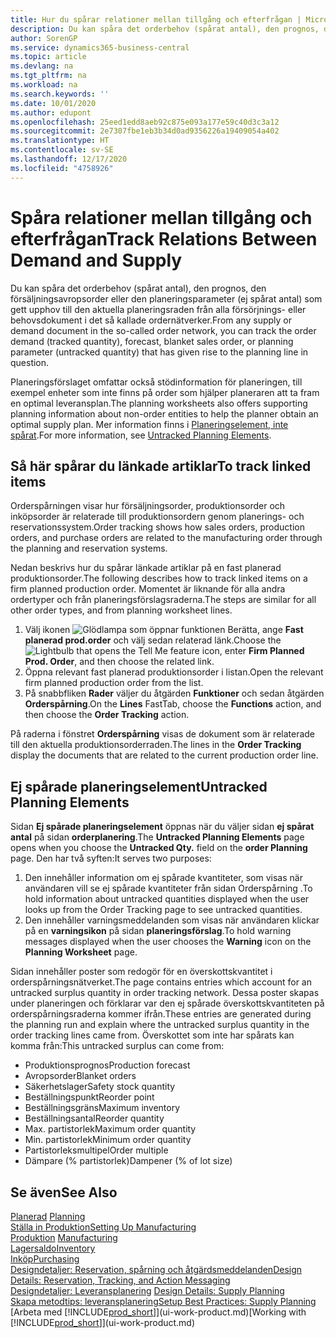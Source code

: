 ```yaml
---
title: Hur du spårar relationer mellan tillgång och efterfrågan | Microsoft Docs
description: Du kan spåra det orderbehov (spårat antal), den prognos, den försäljningsavropsorder eller den planeringsparameter (ej spårat antal) som gett upphov till den aktuella planeringsraden från alla försörjnings- eller behovsdokument i det så kallade ordernätverker.
author: SorenGP
ms.service: dynamics365-business-central
ms.topic: article
ms.devlang: na
ms.tgt_pltfrm: na
ms.workload: na
ms.search.keywords: ''
ms.date: 10/01/2020
ms.author: edupont
ms.openlocfilehash: 25eed1edd8aeb92c875e093a177e59c40d3c3a12
ms.sourcegitcommit: 2e7307fbe1eb3b34d0ad9356226a19409054a402
ms.translationtype: HT
ms.contentlocale: sv-SE
ms.lasthandoff: 12/17/2020
ms.locfileid: "4758926"
---
```

# <a name="track-relations-between-demand-and-supply"></a><span data-ttu-id="cf208-103">Spåra relationer mellan tillgång och efterfrågan</span><span class="sxs-lookup"><span data-stu-id="cf208-103">Track Relations Between Demand and Supply</span></span>
<span data-ttu-id="cf208-104">Du kan spåra det orderbehov (spårat antal), den prognos, den försäljningsavropsorder eller den planeringsparameter (ej spårat antal) som gett upphov till den aktuella planeringsraden från alla försörjnings- eller behovsdokument i det så kallade ordernätverker.</span><span class="sxs-lookup"><span data-stu-id="cf208-104">From any supply or demand document in the so-called order network, you can track the order demand (tracked quantity), forecast, blanket sales order, or planning parameter (untracked quantity) that has given rise to the planning line in question.</span></span>

<span data-ttu-id="cf208-105">Planeringsförslaget omfattar också stödinformation för planeringen, till exempel enheter som inte finns på order som hjälper planeraren att ta fram en optimal leveransplan.</span><span class="sxs-lookup"><span data-stu-id="cf208-105">The planning worksheets also offers supporting planning information about non-order entities to help the planner obtain an optimal supply plan.</span></span> <span data-ttu-id="cf208-106">Mer information finns i [Planeringselement, inte spårat](production-how-track-demand-supply.md#untracked-planning-elements).</span><span class="sxs-lookup"><span data-stu-id="cf208-106">For more information, see [Untracked Planning Elements](production-how-track-demand-supply.md#untracked-planning-elements).</span></span>

## <a name="to-track-linked-items"></a><span data-ttu-id="cf208-107">Så här spårar du länkade artiklar</span><span class="sxs-lookup"><span data-stu-id="cf208-107">To track linked items</span></span>
<span data-ttu-id="cf208-108">Orderspårningen visar hur försäljningsorder, produktionsorder och inköpsorder är relaterade till produktionsordern genom planerings- och reservationssystem.</span><span class="sxs-lookup"><span data-stu-id="cf208-108">Order tracking shows how sales orders, production orders, and purchase orders are related to the manufacturing order through the planning and reservation systems.</span></span>

<span data-ttu-id="cf208-109">Nedan beskrivs hur du spårar länkade artiklar på en fast planerad produktionsorder.</span><span class="sxs-lookup"><span data-stu-id="cf208-109">The following describes how to track linked items on a firm planned production order.</span></span> <span data-ttu-id="cf208-110">Momentet är liknande för alla andra ordertyper och från planeringsförslagsraderna.</span><span class="sxs-lookup"><span data-stu-id="cf208-110">The steps are similar for all other order types, and from planning worksheet lines.</span></span>

1. <span data-ttu-id="cf208-111">Välj ikonen ![Glödlampa som öppnar funktionen Berätta](media/ui-search/search_small.png "Berätta vad du vill göra"), ange **Fast planerad prod.order** och välj sedan relaterad länk.</span><span class="sxs-lookup"><span data-stu-id="cf208-111">Choose the ![Lightbulb that opens the Tell Me feature](media/ui-search/search_small.png "Tell me what you want to do") icon, enter **Firm Planned Prod. Order**, and then choose the related link.</span></span>
2. <span data-ttu-id="cf208-112">Öppna relevant fast planerad produktionsorder i listan.</span><span class="sxs-lookup"><span data-stu-id="cf208-112">Open the relevant firm planned production order from the list.</span></span>
3. <span data-ttu-id="cf208-113">På snabbfliken **Rader** väljer du åtgärden **Funktioner** och sedan åtgärden **Orderspårning**.</span><span class="sxs-lookup"><span data-stu-id="cf208-113">On the **Lines** FastTab, choose the **Functions** action, and then choose the **Order Tracking** action.</span></span>

<span data-ttu-id="cf208-114">På raderna i fönstret **Orderspårning** visas de dokument som är relaterade till den aktuella produktionsorderraden.</span><span class="sxs-lookup"><span data-stu-id="cf208-114">The lines in the **Order Tracking** display the documents that are related to the current production order line.</span></span>

## <a name="untracked-planning-elements"></a><span data-ttu-id="cf208-115">Ej spårade planeringselement</span><span class="sxs-lookup"><span data-stu-id="cf208-115">Untracked Planning Elements</span></span>
<span data-ttu-id="cf208-116">Sidan **Ej spårade planeringselement** öppnas när du väljer sidan **ej spårat antal** på sidan **orderplanering**.</span><span class="sxs-lookup"><span data-stu-id="cf208-116">The **Untracked Planning Elements** page opens when you choose the **Untracked Qty.** field on the **order Planning** page.</span></span> <span data-ttu-id="cf208-117">Den har två syften:</span><span class="sxs-lookup"><span data-stu-id="cf208-117">It serves two purposes:</span></span>

1. <span data-ttu-id="cf208-118">Den innehåller information om ej spårade kvantiteter, som visas när användaren vill se ej spårade kvantiteter från sidan Orderspårning .</span><span class="sxs-lookup"><span data-stu-id="cf208-118">To hold information about untracked quantities displayed when the user looks up from the Order Tracking page to see untracked quantities.</span></span>
2. <span data-ttu-id="cf208-119">Den innehåller varningsmeddelanden som visas när användaren klickar på en **varningsikon** på sidan **planeringsförslag**.</span><span class="sxs-lookup"><span data-stu-id="cf208-119">To hold warning messages displayed when the user chooses the **Warning** icon on the **Planning Worksheet** page.</span></span>

<span data-ttu-id="cf208-120">Sidan innehåller poster som redogör för en överskottskvantitet i orderspårningsnätverket.</span><span class="sxs-lookup"><span data-stu-id="cf208-120">The page contains entries which account for an untracked surplus quantity in order tracking network.</span></span> <span data-ttu-id="cf208-121">Dessa poster skapas under planeringen och förklarar var den ej spårade överskottskvantiteten på orderspårningsraderna kommer ifrån.</span><span class="sxs-lookup"><span data-stu-id="cf208-121">These entries are generated during the planning run and explain where the untracked surplus quantity in the order tracking lines came from.</span></span> <span data-ttu-id="cf208-122">Överskottet som inte har spårats kan komma från:</span><span class="sxs-lookup"><span data-stu-id="cf208-122">This untracked surplus can come from:</span></span>

- <span data-ttu-id="cf208-123">Produktionsprognos</span><span class="sxs-lookup"><span data-stu-id="cf208-123">Production forecast</span></span>
- <span data-ttu-id="cf208-124">Avropsorder</span><span class="sxs-lookup"><span data-stu-id="cf208-124">Blanket orders</span></span>
- <span data-ttu-id="cf208-125">Säkerhetslager</span><span class="sxs-lookup"><span data-stu-id="cf208-125">Safety stock quantity</span></span>
- <span data-ttu-id="cf208-126">Beställningspunkt</span><span class="sxs-lookup"><span data-stu-id="cf208-126">Reorder point</span></span>
- <span data-ttu-id="cf208-127">Beställningsgräns</span><span class="sxs-lookup"><span data-stu-id="cf208-127">Maximum inventory</span></span>
- <span data-ttu-id="cf208-128">Beställningsantal</span><span class="sxs-lookup"><span data-stu-id="cf208-128">Reorder quantity</span></span>
- <span data-ttu-id="cf208-129">Max. partistorlek</span><span class="sxs-lookup"><span data-stu-id="cf208-129">Maximum order quantity</span></span>
- <span data-ttu-id="cf208-130">Min. partistorlek</span><span class="sxs-lookup"><span data-stu-id="cf208-130">Minimum order quantity</span></span>
- <span data-ttu-id="cf208-131">Partistorleksmultipel</span><span class="sxs-lookup"><span data-stu-id="cf208-131">Order multiple</span></span>
- <span data-ttu-id="cf208-132">Dämpare (% partistorlek)</span><span class="sxs-lookup"><span data-stu-id="cf208-132">Dampener (% of lot size)</span></span>

## <a name="see-also"></a><span data-ttu-id="cf208-133">Se även</span><span class="sxs-lookup"><span data-stu-id="cf208-133">See Also</span></span>  
<span data-ttu-id="cf208-134">[Planerad](production-planning.md) </span><span class="sxs-lookup"><span data-stu-id="cf208-134">[Planning](production-planning.md) </span></span>  
[<span data-ttu-id="cf208-135">Ställa in Produktion</span><span class="sxs-lookup"><span data-stu-id="cf208-135">Setting Up Manufacturing</span></span>](production-configure-production-processes.md)  
<span data-ttu-id="cf208-136">[Produktion](production-manage-manufacturing.md)  </span><span class="sxs-lookup"><span data-stu-id="cf208-136">[Manufacturing](production-manage-manufacturing.md)  </span></span>  
[<span data-ttu-id="cf208-137">Lagersaldo</span><span class="sxs-lookup"><span data-stu-id="cf208-137">Inventory</span></span>](inventory-manage-inventory.md)  
[<span data-ttu-id="cf208-138">Inköp</span><span class="sxs-lookup"><span data-stu-id="cf208-138">Purchasing</span></span>](purchasing-manage-purchasing.md)  
[<span data-ttu-id="cf208-139">Designdetaljer: Reservation, spårning och åtgärdsmeddelanden</span><span class="sxs-lookup"><span data-stu-id="cf208-139">Design Details: Reservation, Tracking, and Action Messaging</span></span>](design-details-reservation-order-tracking-and-action-messaging.md)  
<span data-ttu-id="cf208-140">[Designdetaljer: Leveransplanering](design-details-supply-planning.md) </span><span class="sxs-lookup"><span data-stu-id="cf208-140">[Design Details: Supply Planning](design-details-supply-planning.md) </span></span>  
[<span data-ttu-id="cf208-141">Skapa metodtips: leveransplanering</span><span class="sxs-lookup"><span data-stu-id="cf208-141">Setup Best Practices: Supply Planning</span></span>](setup-best-practices-supply-planning.md)  
<span data-ttu-id="cf208-142">[Arbeta med [!INCLUDE[prod_short](includes/prod_short.md)]](ui-work-product.md)</span><span class="sxs-lookup"><span data-stu-id="cf208-142">[Working with [!INCLUDE[prod_short](includes/prod_short.md)]](ui-work-product.md)</span></span>

